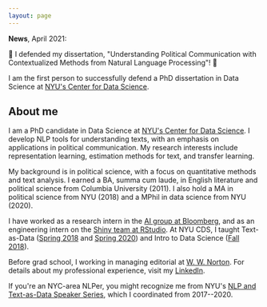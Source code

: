 ```yaml
---
layout: page
---
```

__News__, April 2021:

🎉 I defended my dissertation, "Understanding Political Communication with Contextualized Methods from Natural Language Processing"! 🎉

I am the first person to successfully defend a PhD dissertation in Data Science at <a href="cds.nyu.edu/">NYU's Center for Data Science</a>.

## About me

I am a PhD candidate in Data Science at <a href="cds.nyu.edu/">NYU's Center for Data Science</a>. I develop NLP tools for understanding texts, with an emphasis on applications in political communication. My research interests include representation learning, estimation methods for text, and transfer learning.

My background is in political science, with a focus on quantitative methods and text analysis. I earned a BA, summa cum laude, in English literature and political science from Columbia University (2011). I also hold a MA in political science from NYU (2018) and a MPhil in data science from NYU (2020).

I have worked as a research intern in the <a href="https://www.techatbloomberg.com/ai/">AI group at Bloomberg</a>, and as an engineering intern on the <a href="https://shiny.rstudio.com/">Shiny team at RStudio</a>. At NYU CDS, I taught Text-as-Data (<a href="https://github.com/leslie-huang/Text-as-Data-Lab-Spr2018">Spring 2018</a> and <a href="https://github.com/leslie-huang/TextasDataLabSpring2020">Spring 2020</a>) and Intro to Data Science (<a href="https://github.com/leslie-huang/DataScienceCourse">Fall 2018</a>).

Before grad school, I working in managing editorial at <a href="https://wwnorton.com/">W. W. Norton</a>. For details about my professional experience, visit my <a href="https://www.linkedin.com/in/huangleslie/">LinkedIn</a>.

If you're an NYC-area NLPer, you might recognize me from NYU's <a href="https://cds.nyu.edu/text-data-speaker-series/">NLP and Text-as-Data Speaker Series</a>, which I coordinated from 2017--2020.
